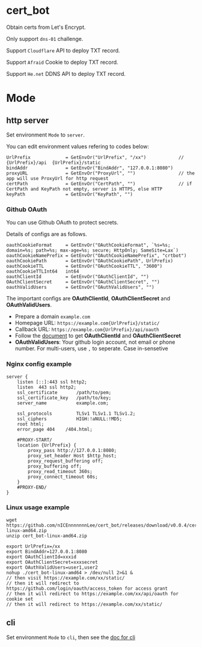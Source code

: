 # cert_bot
Obtain certs from Let's Encrypt.

Only support `dns-01` challenge.

Support `Cloudflare` API to deploy TXT record.

Support `Afraid` Cookie to deploy TXT record.

Support `He.net` DDNS API to deploy TXT record.

# Mode
## http server
Set environment `Mode` to `server`.

You can edit environment values refering to codes below:
```
UrlPrefix             = GetEnvOr("UrlPrefix", "/xx")            // {UrlPrefix}/api  {UrlPrefix}/static 
bindAddr              = GetEnvOr("BindAddr", "127.0.0.1:8080")
proxyURL              = GetEnvOr("ProxyUrl", "")                // the app will use ProxyUrl for http request
certPath              = GetEnvOr("CertPath", "")                // if CertPath and KeyPath not empty, server is HTTPS, else HTTP
keyPath               = GetEnvOr("KeyPath", "")
```

### Github OAuth
You can use Github OAuth to protect secrets.

Details of configs are as follows.
```
oauthCookieFormat     = GetEnvOr("OAuthCookieFormat", `%s=%s; domain=%s; path=%s; max-age=%s; secure; HttpOnly; SameSite=Lax`)
oauthCookieNamePrefix = GetEnvOr("OAuthCookieNamePrefix", "crtbot")
oauthCookiePath       = GetEnvOr("OAuthCookiePath", UrlPrefix)
oauthCookieTTL        = GetEnvOr("OAuthCookieTTL", "3600")
oauthCookieTTLInt64   int64
oauthClientId         = GetEnvOr("OAuthClientId", "")
OAuthClientSecret     = GetEnvOr("OAuthClientSecret", "")
oauthValidUsers       = GetEnvOr("OAuthValidUsers", "")
```

The important configs are **OAuthClientId**, **OAuthClientSecret** and **OAuthValidUsers**.

+ Prepare a domain `example.com`
+ Homepage URL: `https://example.com{UrlPrefix}/static/`
+ Callback URL: `https://example.com{UrlPrefix}/api/oauth`
+ Follow the [document](https://docs.github.com/en/developers/apps/building-oauth-apps/creating-an-oauth-app) to get **OAuthClientId** and **OAuthClientSecret**
+ **OAuthValidUsers**: Your github login account, not email or phone number. For multi-users, use `,` to seperate. Case in-sensetive


### Nginx config example

```
server {
    listen [::]:443 ssl http2;
    listen  443 ssl http2;
    ssl_certificate       /path/to/pem;
    ssl_certificate_key   /path/to/key;
    server_name           example.com;
    
    ssl_protocols         TLSv1 TLSv1.1 TLSv1.2;
    ssl_ciphers           HIGH:!aNULL:!MD5;
    root html;
    error_page 404    /404.html;
    
    #PROXY-START/
    location {UrlPrefix} {
        proxy_pass http://127.0.0.1:8080;
        proxy_set_header Host $http_host;
        proxy_request_buffering off;
        proxy_buffering off;
        proxy_read_timeout 360s;
        proxy_connect_timeout 60s;
    }
    #PROXY-END/
}
```

### Linux usage example
```
wget https://github.com/nICEnnnnnnnLee/cert_bot/releases/download/v0.0.4/cert_bot-linux-amd64.zip
unzip cert_bot-linux-amd64.zip

export UrlPrefix=/xx
export BindAddr=127.0.0.1:8080
export OAuthClientId=xxxid
export OAuthClientSecret=xxxsecret
export OAuthValidUsers=user1,user2
nohup ./cert_bot-linux-amd64 > /dev/null 2>&1 &
// then visit https://example.com/xx/static/ 
// then it will redirect to https://github.com/login/oauth/access_token for access grant
// then it will redirect to https://example.com/xx/api/oauth for cookie set
// then it will redirect to https://example.com/xx/static/
```

## cli
Set environment `Mode` to `cli`, then see the [doc for cli](/README_CLI.md)

